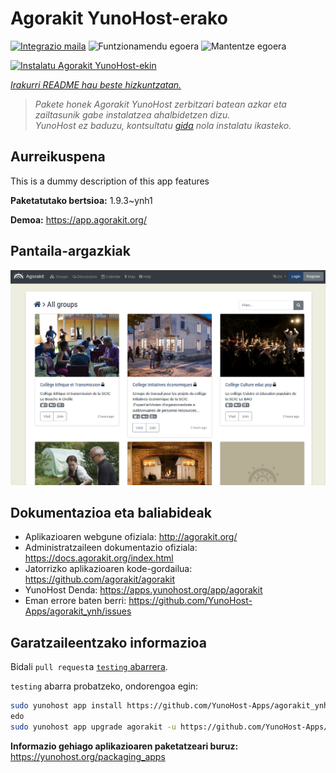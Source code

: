 <!--
Ohart ongi: README hau automatikoki sortu da <https://github.com/YunoHost/apps/tree/master/tools/readme_generator>ri esker
EZ editatu eskuz.
-->

# Agorakit YunoHost-erako

[![Integrazio maila](https://apps.yunohost.org/badge/integration/agorakit)](https://ci-apps.yunohost.org/ci/apps/agorakit/)
![Funtzionamendu egoera](https://apps.yunohost.org/badge/state/agorakit)
![Mantentze egoera](https://apps.yunohost.org/badge/maintained/agorakit)

[![Instalatu Agorakit YunoHost-ekin](https://install-app.yunohost.org/install-with-yunohost.svg)](https://install-app.yunohost.org/?app=agorakit)

*[Irakurri README hau beste hizkuntzatan.](./ALL_README.md)*

> *Pakete honek Agorakit YunoHost zerbitzari batean azkar eta zailtasunik gabe instalatzea ahalbidetzen dizu.*  
> *YunoHost ez baduzu, kontsultatu [gida](https://yunohost.org/install) nola instalatu ikasteko.*

## Aurreikuspena

This is a dummy description of this app features


**Paketatutako bertsioa:** 1.9.3~ynh1

**Demoa:** <https://app.agorakit.org/>

## Pantaila-argazkiak

![Agorakit(r)en pantaila-argazkia](./doc/screenshots/screenshot.png)

## Dokumentazioa eta baliabideak

- Aplikazioaren webgune ofiziala: <http://agorakit.org/>
- Administratzaileen dokumentazio ofiziala: <https://docs.agorakit.org/index.html>
- Jatorrizko aplikazioaren kode-gordailua: <https://github.com/agorakit/agorakit>
- YunoHost Denda: <https://apps.yunohost.org/app/agorakit>
- Eman errore baten berri: <https://github.com/YunoHost-Apps/agorakit_ynh/issues>

## Garatzaileentzako informazioa

Bidali `pull request`a [`testing` abarrera](https://github.com/YunoHost-Apps/agorakit_ynh/tree/testing).

`testing` abarra probatzeko, ondorengoa egin:

```bash
sudo yunohost app install https://github.com/YunoHost-Apps/agorakit_ynh/tree/testing --debug
edo
sudo yunohost app upgrade agorakit -u https://github.com/YunoHost-Apps/agorakit_ynh/tree/testing --debug
```

**Informazio gehiago aplikazioaren paketatzeari buruz:** <https://yunohost.org/packaging_apps>
